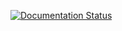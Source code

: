 [![Documentation Status](https://readthedocs.org/projects/luna-docs/badge/?version=latest)](https://amsterdam-scientific-instruments.github.io/luna-docs/)
